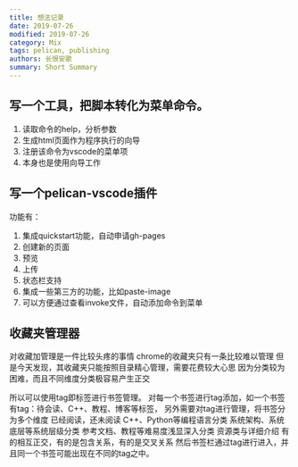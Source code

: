 ```yaml
---
title: 想法记录
date: 2019-07-26
modified: 2019-07-26
category: Mix
tags: pelican, publishing
authors: 长恨安歌
summary: Short Summary
---
```


## 写一个工具，把脚本转化为菜单命令。
1. 读取命令的help，分析参数
2. 生成html页面作为程序执行的向导
3. 注册该命令为vscode的菜单项
4. 本身也是使用向导工作

## 写一个pelican-vscode插件
功能有：
1. 集成quickstart功能，自动申请gh-pages
2. 创建新的页面
3. 预览
4. 上传
5. 状态栏支持
6. 集成一些第三方的功能，比如paste-image
7. 可以方便通过查看invoke文件，自动添加命令到菜单

## 收藏夹管理器
对收藏加管理是一件比较头疼的事情
chrome的收藏夹只有一条比较难以管理
但是今天发现，其收藏夹只能按照目录精心管理，需要花费较大心思
因为分类较为困难，而且不同维度分类极容易产生正交

所以可以使用tag即标签进行书签管理。
对每一个书签进行tag添加，如一个书签有tag：待会读、C++、教程、博客等标签，
另外需要对tag进行管理，将书签分为多个维度
已经阅读，还未阅读
C++、Python等编程语言分类
系统架构、系统底层等系统层级分类
参考文档、教程等难易度浅显深入分类
资源类与详细介绍
有的相互正交，有的是包含关系，有的是交叉关系
然后书签栏通过tag进行进入，并且同一个书签可能出现在不同的tag之中。